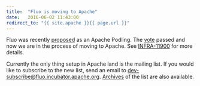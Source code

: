 ```yaml
---
title:  "Fluo is moving to Apache"
date:   2016-06-02 11:43:00
redirect_to: "{{ site.apache }}{{ page.url }}"
---
```


Fluo was recently [proposed][1] as an Apache Podling.  The [vote][2] passed and
now we are in the process of moving to Apache.  See [INFRA-11900][3] for more
details.   

Currently the only thing setup in Apache land is the mailing list.  If you
would like to subscribe to the new list, send an email to
[dev-subscribe@fluo.incubator.apache.org][4].  [Archives][5] of the list are also
available.

[1]: https://wiki.apache.org/incubator/FluoProposal
[2]: https://lists.apache.org/thread.html/Zt804544sb0m1wi
[3]: https://issues.apache.org/jira/browse/INFRA-11900
[4]: mailto:dev-subscribe@fluo.incubator.apache.org
[5]: https://lists.apache.org/list.html?dev@fluo.apache.org
